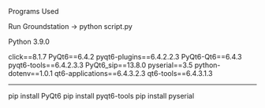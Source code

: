 Programs Used

Run Groundstation -> 
python script.py

Python 3.9.0

click==8.1.7
PyQt6==6.4.2
pyqt6-plugins==6.4.2.2.3
PyQt6-Qt6==6.4.3
pyqt6-tools==6.4.2.3.3
PyQt6_sip==13.8.0
pyserial==3.5
python-dotenv==1.0.1
qt6-applications==6.4.3.2.3
qt6-tools==6.4.3.1.3

---

pip install PyQt6
pip install pyqt6-tools
pip install pyserial